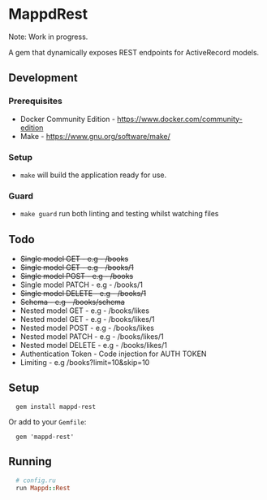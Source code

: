 # MappdRest

Note: Work in progress.

A gem that dynamically exposes REST endpoints for ActiveRecord models.

## Development

### Prerequisites

* Docker Community Edition - https://www.docker.com/community-edition
* Make - https://www.gnu.org/software/make/

### Setup

* `make` will build the application ready for use.

### Guard

* `make guard` run both linting and testing whilst watching files

## Todo

* ~~Single model GET - e.g - /books~~
* ~~Single model GET - e.g - /books/1~~
* ~~Single model POST - e.g - /books~~
* Single model PATCH - e.g - /books/1
* ~~Single model DELETE - e.g - /books/1~~
* ~~Schema - e.g - /books/schema~~
* Nested model GET - e.g - /books/likes
* Nested model GET - e.g - /books/likes/1
* Nested model POST - e.g - /books/likes
* Nested model PATCH - e.g - /books/likes/1
* Nested model DELETE - e.g - /books/likes/1
* Authentication Token - Code injection for AUTH TOKEN
* Limiting - e.g /books?limit=10&skip=10

## Setup

```
  gem install mappd-rest
```

Or add to your `Gemfile`:

```
  gem 'mappd-rest'
```

## Running

```ruby
  # config.ru
  run Mappd::Rest
```
